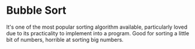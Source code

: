 # Bubble Sort
It's one of the most popular sorting algorithm available, particularly loved due to its practicality to implement into a program. Good for sorting a little bit of numbers, horrible at sorting big numbers.
